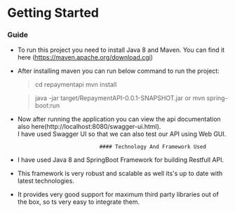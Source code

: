 # Getting Started

### Guide

* To run this project you need to install Java 8 and Maven. You can find it here (https://maven.apache.org/download.cgi)

* After installing maven you can run below command to run the project:
	> cd repaymentapi
	> mvn install
	
	> java -jar target/RepaymentAPI-0.0.1-SNAPSHOT.jar
	or
	> mvn spring-boot:run	

* Now after running the application you can view the api documentation also here(http://localhost:8080/swagger-ui.html).	
   I have used Swagger UI so that we can also test our API using Web GUI.

 						
 								#### Technology And Framework Used

* I have used Java 8 and SpringBoot Framework  for building Restfull API.
* This framework is very robust and scalable as well its's up to date with latest technologies.
* It provides very good support for maximum third party libraries out of the box, so ts very easy to integrate them.

  						
				 

